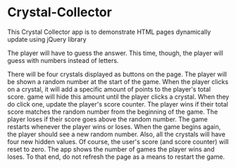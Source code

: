# Crystal-Collector
This Crystal Collector app is to demonstrate HTML pages dynamically update using jQuery library

The player will have to guess the answer. This time, though, the player will guess with numbers instead of letters.

There will be four crystals displayed as buttons on the page.
The player will be shown a random number at the start of the game.
When the player clicks on a crystal, it will add a specific amount of points to the player's total score.
game will hide this amount until the player clicks a crystal.
When they do click one, update the player's score counter.
The player wins if their total score matches the random number from the beginning of the game.
The player loses if their score goes above the random number.
The game restarts whenever the player wins or loses.
When the game begins again, the player should see a new random number. Also, all the crystals will have four new hidden values. Of course, the user's score (and score counter) will reset to zero.
The app shows the number of games the player wins and loses. To that end, do not refresh the page as a means to restart the game.
